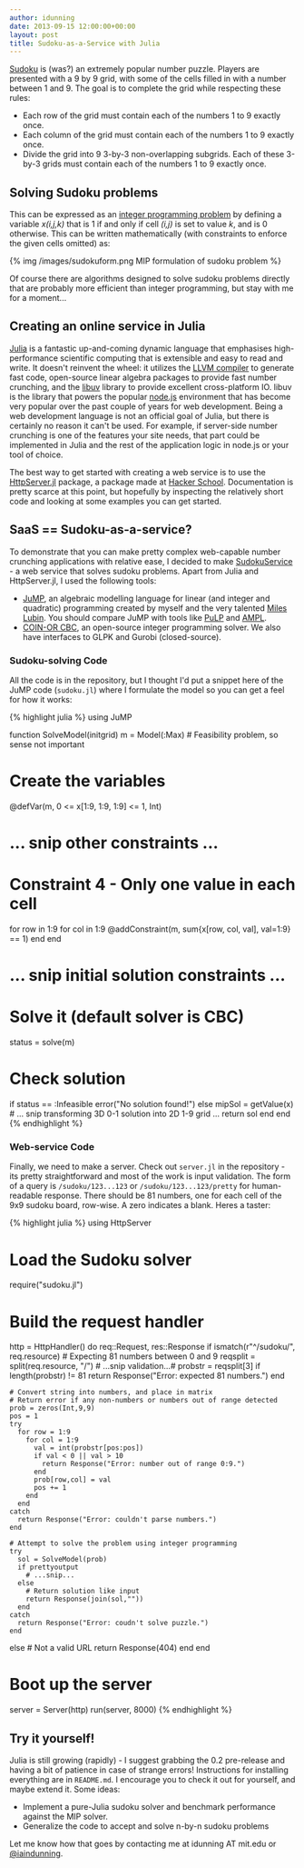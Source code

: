 ```yaml
---
author: idunning
date: 2013-09-15 12:00:00+00:00
layout: post
title: Sudoku-as-a-Service with Julia
---
```


[Sudoku](http://en.wikipedia.org/wiki/Sudoku) is (was?) an extremely popular number puzzle. Players are presented with a 9 by 9 grid, with some of the cells filled in with a number between 1 and 9. The goal is to complete the grid while respecting these rules:

 * Each row of the grid must contain each of the numbers 1 to 9 exactly once.
 * Each column of the grid must contain each of the numbers 1 to 9 exactly once.
 * Divide the grid into 9 3-by-3 non-overlapping subgrids. Each of these 3-by-3 grids must contain each of the numbers 1 to 9 exactly once.

## Solving Sudoku problems

This can be expressed as an [integer programming problem](http://en.wikipedia.org/wiki/Integer_programming) by defining a variable _x(i,j,k)_ that is 1 if and only if cell _(i,j)_ is set to value _k_, and is 0 otherwise. This can be written mathematically (with constraints to enforce the given cells omitted) as:

{% img /images/sudokuform.png MIP formulation of sudoku problem %}

Of course there are algorithms designed to solve sudoku problems directly that are probably more efficient than integer programming, but stay with me for a moment...

## Creating an online service in Julia

[Julia](http://julialang.org) is a fantastic up-and-coming dynamic language that emphasises high-performance scientific computing that is extensible and easy to read and write. It doesn't reinvent the wheel: it utilizes the [LLVM compiler](http://llvm.org/) to generate fast code, open-source linear algebra packages to provide fast number crunching, and the [libuv](https://github.com/joyent/libuv) library to provide excellent cross-platform IO. libuv is the library that powers the popular [node.js](http://nodejs.org) environment that has become very popular over the past couple of years for web development. Being a web development language is not an official goal of Julia, but there is certainly no reason it can't be used. For example, if server-side number crunching is one of the features your site needs, that part could be implemented in Julia and the rest of the application logic in node.js or your tool of choice.

The best way to get started with creating a web service is to use the [HttpServer.jl](https://github.com/hackerschool/HttpServer.jl) package, a package made at [Hacker School](https://www.hackerschool.com/). Documentation is pretty scarce at this point, but hopefully by inspecting the relatively short code and looking at some examples you can get started.

## SaaS == Sudoku-as-a-service?

To demonstrate that you can make pretty complex web-capable number crunching applications with relative ease, I decided to make [SudokuService](https://github.com/IainNZ/SudokuService) - a web service that solves sudoku problems. Apart from Julia and HttpServer.jl, I used the following tools:

 * [JuMP](https://github.com/IainNZ/JuMP.jl), an algebraic modelling language for linear (and integer and quadratic) programming created by myself and the very talented [Miles Lubin](http://www.mit.edu/~mlubin/). You should compare JuMP with tools like [PuLP](http://code.google.com/p/pulp-or/) and [AMPL](http://www.ampl.com).
 * [COIN-OR CBC](https://projects.coin-or.org/Cbc), an open-source integer programming solver. We also have interfaces to GLPK and Gurobi (closed-source).

### Sudoku-solving Code

All the code is in the repository, but I thought I'd put a snippet here of the JuMP code (``sudoku.jl``) where I formulate the model so you can get a feel for how it works:

{% highlight julia %}
using JuMP

function SolveModel(initgrid)
  m = Model(:Max)  # Feasibility problem, so sense not important

  # Create the variables
  @defVar(m, 0 <= x[1:9, 1:9, 1:9] <= 1, Int)

  # ... snip other constraints ...
  # Constraint 4 - Only one value in each cell
  for row in 1:9
    for col in 1:9
      @addConstraint(m, sum{x[row, col, val], val=1:9} == 1)
    end
  end

  # ... snip initial solution constraints ...
  # Solve it (default solver is CBC)
  status = solve(m)
  
  # Check solution
  if status == :Infeasible
    error("No solution found!")
  else
    mipSol = getValue(x)
    # ... snip transforming 3D 0-1 solution into 2D 1-9 grid ...
    return sol
  end
end
{% endhighlight %}

### Web-service Code

Finally, we need to make a server. Check out ``server.jl`` in the repository - its pretty straightforward and most of the work is input validation. The form of a query is ``/sudoku/123...123`` or ``/sudoku/123...123/pretty`` for human-readable response. There should be 81 numbers, one for each cell of the 9x9 sudoku board, row-wise. A zero indicates a blank. Heres a taster:

{% highlight julia %}
using HttpServer

# Load the Sudoku solver
require("sudoku.jl")

# Build the request handler
http = HttpHandler() do req::Request, res::Response
  if ismatch(r"^/sudoku/", req.resource)
    # Expecting 81 numbers between 0 and 9
    reqsplit = split(req.resource, "/")
    # ...snip validation...#
    probstr = reqsplit[3]
    if length(probstr) != 81
      return Response("Error: expected 81 numbers.")
    end
    
    # Convert string into numbers, and place in matrix
    # Return error if any non-numbers or numbers out of range detected
    prob = zeros(Int,9,9)
    pos = 1
    try
      for row = 1:9
        for col = 1:9
          val = int(probstr[pos:pos])
          if val < 0 || val > 10
            return Response("Error: number out of range 0:9.")
          end
          prob[row,col] = val
          pos += 1
        end
      end
    catch
      return Response("Error: couldn't parse numbers.")
    end

    # Attempt to solve the problem using integer programming
    try
      sol = SolveModel(prob)
      if prettyoutput
        # ...snip...
      else
        # Return solution like input
        return Response(join(sol,""))
      end
    catch
      return Response("Error: coudn't solve puzzle.")
    end
  else
    # Not a valid URL
    return Response(404)
  end
end

# Boot up the server
server = Server(http)
run(server, 8000)
{% endhighlight %}

## Try it yourself!

Julia is still growing (rapidly) - I suggest grabbing the 0.2 pre-release and having a bit of patience in case of strange errors! Instructions for installing everything are in ``README.md``. I encourage you to check it out for yourself, and maybe extend it.  Some ideas:
 
 * Implement a pure-Julia sudoku solver and benchmark performance against the MIP solver.
 * Generalize the code to accept and solve n-by-n sudoku problems

Let me know how that goes by contacting me at idunning AT mit.edu or [@iaindunning](https://www.twitter.com/iaindunning).
